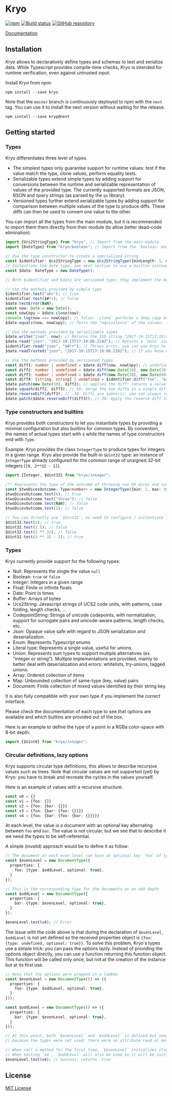 # Kryo

[![npm](https://img.shields.io/npm/v/kryo.svg?maxAge=2592000)](https://www.npmjs.com/package/kryo)
[![Build status](https://img.shields.io/travis/demurgos/kryo/master.svg?maxAge=2592000)](https://travis-ci.org/demurgos/kryo)
[![GitHub repository](https://img.shields.io/badge/Github-demurgos%2Fkryo-blue.svg)](https://github.com/demurgos/kryo)

[Documentation](https://demurgos.github.io/kryo/)

## Installation

_Kryo_ allows to declaratively define types and schemas to test and serialize data.
While Typescript provides compile-time checks, _Kryo_ is intended for runtime verification, even against
untrusted input.

Install _Kryo_ from _npm_:

```shell
npm install --save kryo
```

Note that the `master` branch is continuously deployed to _npm_ with the `next` tag. You can use it to install
the next version without waiting for the release.

```shell
npm isntall --save kryp@next
```

## Getting started

### Types

Kryo differentiates three level of types.
- The simplest types only guarantee support for runtime values: test if the value match the type, clone values,
  perform equality tests.
- Serializable types extend simple types by adding support for conversions between the runtime and serializable
  representation of values of the provided type. The currently supported formats are JSON, BSON and query strings
  (as parsed by the `qs` library).
- Versioned types further extend serializable types by adding support for comparison between multiple values
  of the type to produce diffs. These diffs can then be used to convert one value to the other.

You can import all the types from the main module, but it is recommended to import them them directly from
their module (to allow better dead-code elimination):

```typescript
import {Ucs2StringType} from "kryo"; // Import from the main module
import {DateType} from "kryo/boolean"; // Import from the `boolean` module

// Use the type constructor to create a specialized string
const $identifier: Ucs2StringType = new Ucs2StringType({minLength: 1, maxLength: Infinity, pattern: /[_a-zA-Z][_a-zA-Z0-9]/});
// Instantiate the date type, see next section to use a builtin instead of creating a new instance
const $date: DateType = new DateType();

// Both $identifier and $date are versioned type: they implement the methods of all the levels.

// Use the methods provided by simple type 
$identifier.test("abc"); // true
$identifier.test($#!+); // false
$date.testError(NaN); 
const now: Date = new Date();
const nowCopy = $date.clone(now);
console.log(now === nowCopy); // false: `clone` performs a deep copy on objects
$date.equals(now, nowCopy); // Tests the "equivalence" of the values: it's not the same object but they hold the same value

// Use the methods provided by serializable types
$date.write("json", now); // Returns the ISO string "2017-10-15T17:10:08.218Z"
$date.read("json", "2017-10-15T17:10:08.218Z"); // Returns a `Date` instance
$identifier.read("json", "$#!+"); // Throws error: you can use Kryo to read untrusted input and validate it
$date.readTrusted("json", "2017-10-15T17:10:08.218Z"); // If you know what you are doing, you can only perform conversion and ignore validation

// Use the methods provided by versionned types
const diff1: number | undefined = $date.diff(now, nowCopy); // undefined: both are equal
const diff2: number | undefined = $date.diff(new Date(10), new Date(30)); // 20: the diff of `DateType` is the difference in ms
const diff3: number | undefined = $date.diff(new Date(30), new Date(60)); // 30
const diff4: [string, string] | undefined = $identifier.diff("foo", "bar"); // ["foo", "bar"], strings return a simple [old, new] tuple
$date.patch(new Date(10), diff2); // applies the diff: returns a value equivalent to `new Date(30)`
$date.squash(diff2, diff3); // 50: merge the two diffs in a single diff representing the whole change
$date.reverseDiff(diff3); // -30: Diffs are symetric: you can always reverse them
$date.patch($date.reverseDiff(diff3)); // 30: Apply the reverse diff to retrieve `30` from `60`
```

### Type constructors and builtins

Kryo provides both constructors to let you instantiate types by providing a minimal configuration but also builtins
for common types. By convention, the names of actual types start with `$` while the names of type constructors end
with `Type`.

Example: Kryo provides the class `IntegerType` to produce types for integers in a given range. Kryo also provide
the built-in `$Uint32` type: an instance of `IntegerType` already configured for the common range of unsigned
32-bit integers (`[0, 2**32 - 1]`).

```typescript
import {Integer, $Uint32} from "kryo/integer";

/** Represents the type of the outcome of throwing two D6 dices and summing their value */
const $twoDicesOutcome: Type<number> = new IntegerType({min: 2, max: 36});
$twoDicesOutcome.test(6); // true
$twoDicesOutcome.test("three"); // false
$twoDicesOutcome.test(NaN); // false
$twoDicesOutcome.test(1); // false

// You can directly use `$Uint32`, no need to configure / instantiate it:
$Uint32.test(1); // true
$Uint32.test(1.5); // false
$Uint32.test(2 ** 32); // false
$Uint32.test(2 ** 32 - 1); // true
```

### Types

Kryo currently provide support for the following types:

- Null: Represents the single the value `null`
- Boolean: `true` or `false`
- Integer: Integers in a given range
- Float: Finite or infinite floats
- Date: Point in times
- Buffer: Arrays of bytes
- Ucs2String: Javascript strings of UCS2 code units, with patterns, case folding, length checks, ...
- CodepointString: Strings of unicode codepoints, with normalization, support for surrogate pairs and unicode-aware
  patterns, length checks, etc.
- Json: Opaque value safe with regard to JSON serialization and deserialization.
- Enum: Represents Typescript enums
- Literal type: Represents a single value, useful for unions.
- Union: Represents sum types to support multiple alternatives (ex. "integer or string"). Multiple implementations
  are provided, mainly to better deal with deserialization and errors: whitelists, try-unions, tagged unions.
- Array: Ordered collection of items
- Map: Unbounded collection of same-type (key, value) pairs
- Document: Finite collection of mixed values identified by their string key.

It is also fully compatible with your own type if you implement the correct interface.

Please check the documentation of each type to see that options are available and which builtins are provided
out of the box.

Here is an example to define the type of a point in a RGBa color-space with 8-bit depth:

```typescript
import {$Uint8} from "kryo/integer";

```

### Circular definitions, lazy options

Kryo supports circular type definitions, this allows to describe recursive values such as trees.
Note that circular values are not supported (yet) by Kryo: you have to break and recreate the cycles in the values yourself.

Here is an example of values with a recursive structure:
```typescript
const v0 = {}
const v1 = {foo: {}}
const v2 = {foo: {bar: {}}}
const v3 = {foo: {bar: {foo: {}}}}
const v4 = {foo: {bar: {foo: {bar: {}}}}}
```

At each level, the value is a document with an optional key alternating between `foo` and `bar`.
The value is not circular, but we see that to describe it we need the types to be self-referential.

A simple (invalid) approach would be to define it as follow:
```typescript
// The document at each even level can have an optional key `foo` of type `$oddLevel`
const $evenLevel = new DocumentType({
  properties: {
    foo: {type: $oddLevel, optional: true},
  }
});

// This is the corresponding type for the documents at an odd depth
const $oddLevel = new DocumentType({
  properties: {
    bar: {type: $evenLevel, optional: true},
  }
});

$evenLevel.test(v4); // Error
```

The issue with the code above is that during the declaration of `$evenLevel`, `$oddLevel` is not yet defined so the
received properties object is `{foo: {type: undefined, optional: true}}`.
To solve this problem, Kryo's types use a simple trick: you can pass the options lazily. Instead of providing
the options object directly, you can use a function returning this function object. This function will be called
only once, but not at the creation of the instance but at its first use.

```typescript
// Note that the options were wrapped in a lambda
const $evenLevel = new DocumentType(() => ({
  properties: {
    foo: {type: $oddLevel, optional: true},
  }
}));

const $oddLevel = new DocumentType(() => ({
  properties: {
    bar: {type: $evenLevel, optional: true},
  }
}));

// At this point, both `$evenLevel` and `$oddLevel` is defined but none of the lambda were called
// because the types were not used: there were no attribute read or method call.

// When call a method for the first time, `$evenLevel` initializes itself by calling the lambda
// When testing `v4`, `$oddLevel` will also be used so it will be initialized at this point.
$evenLevel.test(v4); // Success: returns `true`
```

## License

[MIT License](./LICENSE.md)
